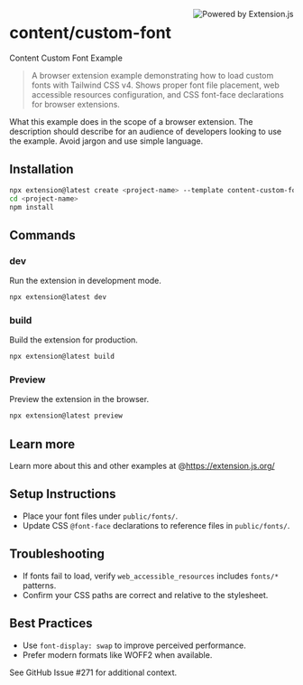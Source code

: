 <a href="https://extension.js.org" target="_blank"><img src="https://img.shields.io/badge/Powered%20by%20%7C%20Extension.js-0971fe" alt="Powered by Extension.js" align="right" /></a>

# content/custom-font

Content Custom Font Example

> A browser extension example demonstrating how to load custom fonts with Tailwind CSS v4. Shows proper font file placement, web accessible resources configuration, and CSS font-face declarations for browser extensions.

What this example does in the scope of a browser extension. The description should
describe for an audience of developers looking to use the example. Avoid jargon and
use simple language.

## Installation

```bash
npx extension@latest create <project-name> --template content-custom-font
cd <project-name>
npm install
```

## Commands

### dev

Run the extension in development mode.

```bash
npx extension@latest dev
```

### build

Build the extension for production.

```bash
npx extension@latest build
```

### Preview

Preview the extension in the browser.

```bash
npx extension@latest preview
```

## Learn more

Learn more about this and other examples at @https://extension.js.org/

## Setup Instructions

- Place your font files under `public/fonts/`.
- Update CSS `@font-face` declarations to reference files in `public/fonts/`.

## Troubleshooting

- If fonts fail to load, verify `web_accessible_resources` includes `fonts/*` patterns.
- Confirm your CSS paths are correct and relative to the stylesheet.

## Best Practices

- Use `font-display: swap` to improve perceived performance.
- Prefer modern formats like WOFF2 when available.

See GitHub Issue #271 for additional context.
